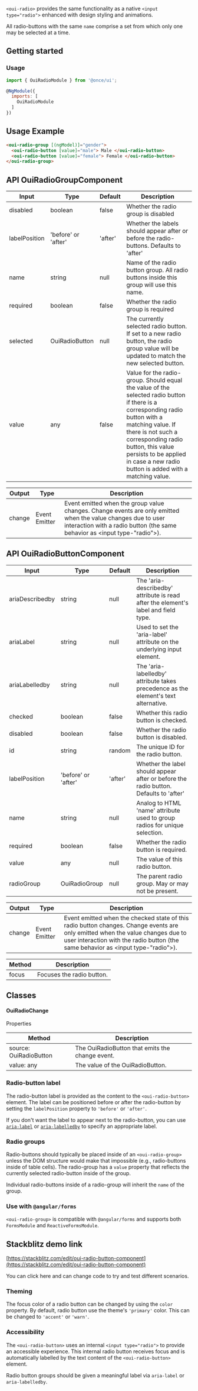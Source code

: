 `<oui-radio>` provides the same functionality as a native `<input type="radio">` enhanced with
design styling and animations.

All radio-buttons with the same `name` comprise a set from which only one may be selected at a time.

## Getting started

### Usage

```js
import { OuiRadioModule } from '@once/ui';

@NgModule({
  imports: [
    OuiRadioModule
  ]
})
```

## Usage Example

```html
<oui-radio-group [(ngModel)]="gender">
  <oui-radio-button [value]="male"> Male </oui-radio-button>
  <oui-radio-button [value]="female"> Female </oui-radio-button>
</oui-radio-group>
```

## API OuiRadioGroupComponent

| Input         | Type                | Default | Description                                                                                                                                                                                                                                                                                    |
| ------------- | ------------------- | ------- | ---------------------------------------------------------------------------------------------------------------------------------------------------------------------------------------------------------------------------------------------------------------------------------------------- |
| disabled      | boolean             | false   | Whether the radio group is disabled                                                                                                                                                                                                                                                            |
| labelPosition | 'before' or 'after' | 'after' | Whether the labels should appear after or before the radio-buttons. Defaults to 'after'                                                                                                                                                                                                        |
| name          | string              | null    | Name of the radio button group. All radio buttons inside this group will use this name.                                                                                                                                                                                                        |
| required      | boolean             | false   | Whether the radio group is required                                                                                                                                                                                                                                                            |
| selected      | OuiRadioButton      | null    | The currently selected radio button. If set to a new radio button, the radio group value will be updated to match the new selected button.                                                                                                                                                     |
| value         | any                 | false   | Value for the radio-group. Should equal the value of the selected radio button if there is a corresponding radio button with a matching value. If there is not such a corresponding radio button, this value persists to be applied in case a new radio button is added with a matching value. |

| Output | Type                          | Description                                                                                                                                                                                |
| ------ | ----------------------------- | ------------------------------------------------------------------------------------------------------------------------------------------------------------------------------------------ |
| change | Event Emitter<OuiRadioChange> | Event emitted when the group value changes. Change events are only emitted when the value changes due to user interaction with a radio button (the same behavior as <input type-"radio">). |

## API OuiRadioButtonComponent

| Input           | Type                | Default | Description                                                                           |
| --------------- | ------------------- | ------- | ------------------------------------------------------------------------------------- |
| ariaDescribedby | string              | null    | The 'aria-describedby' attribute is read after the element's label and field type.    |
| ariaLabel       | string              | null    | Used to set the 'aria-label' attribute on the underlying input element.               |
| ariaLabelledby  | string              | null    | The 'aria-labelledby' attribute takes precedence as the element's text alternative.   |
| checked         | boolean             | false   | Whether this radio button is checked.                                                 |
| disabled        | boolean             | false   | Whether the radio button is disabled.                                                 |
| id              | string              | random  | The unique ID for the radio button.                                                   |
| labelPosition   | 'before' or 'after' | 'after' | Whether the label should appear after or before the radio button. Defaults to 'after' |
| name            | string              | null    | Analog to HTML 'name' attribute used to group radios for unique selection.            |
| required        | boolean             | false   | Whether the radio button is required.                                                 |
| value           | any                 | null    | The value of this radio button.                                                       |
| radioGroup      | OuiRadioGroup       | null    | The parent radio group. May or may not be present.                                    |

| Output | Type                          | Description                                                                                                                                                                                                         |
| ------ | ----------------------------- | ------------------------------------------------------------------------------------------------------------------------------------------------------------------------------------------------------------------- |
| change | Event Emitter<OuiRadioChange> | Event emitted when the checked state of this radio button changes. Change events are only emitted when the value changes due to user interaction with the radio button (the same behavior as <input type-"radio">). |

| Method | Description               |
| ------ | ------------------------- |
| focus  | Focuses the radio button. |

## Classes

#### OuiRadioChange

Properties

| Method                 | Description                                     |
| ---------------------- | ----------------------------------------------- |
| source: OuiRadioButton | The OuiRadioButton that emits the change event. |
| value: any             | The value of the OuiRadioButton.                |

### Radio-button label

The radio-button label is provided as the content to the `<oui-radio-button>` element. The label can
be positioned before or after the radio-button by setting the `labelPosition` property to `'before'`
or `'after'`.

If you don't want the label to appear next to the radio-button, you can use
[`aria-label`](https://www.w3.org/TR/wai-aria/states_and_properties#aria-label) or
[`aria-labelledby`](https://www.w3.org/TR/wai-aria/states_and_properties#aria-labelledby) to
specify an appropriate label.

### Radio groups

Radio-buttons should typically be placed inside of an `<oui-radio-group>` unless the DOM structure
would make that impossible (e.g., radio-buttons inside of table cells). The radio-group has a
`value` property that reflects the currently selected radio-button inside of the group.

Individual radio-buttons inside of a radio-group will inherit the `name` of the group.

### Use with `@angular/forms`

`<oui-radio-group>` is compatible with `@angular/forms` and supports both `FormsModule`
and `ReactiveFormsModule`.

## Stackblitz demo link

[https://stackblitz.com/edit/oui-radio-button-component](https://stackblitz.com/edit/oui-radio-button-component)

You can click here and can change code to try and test different scenarios.

### Theming

The focus color of a radio button can be changed by using the `color` property. By default,
radio button use the theme's `'primary'` color. This can be changed to `'accent'` or `'warn'`.

### Accessibility

The `<oui-radio-button>` uses an internal `<input type="radio">` to provide an accessible experience.
This internal radio button receives focus and is automatically labelled by the text content of the
`<oui-radio-button>` element.

Radio button groups should be given a meaningful label via `aria-label` or `aria-labelledby`.
